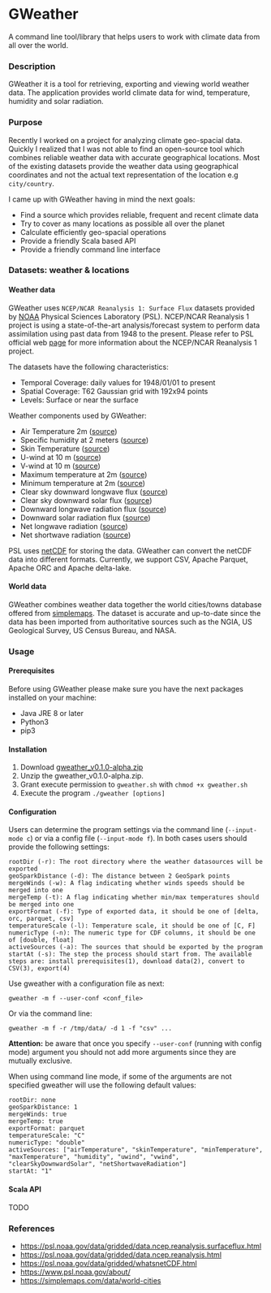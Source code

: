# GWeather
A command line tool/library that helps users to work with climate data from all over the world.
### Description

GWeather it is a tool for retrieving, exporting and viewing world weather data. The application provides world climate data
for wind, temperature, humidity and solar radiation.

### Purpose

Recently I worked on a project for analyzing climate geo-spacial data. Quickly I realized that I was not able
to find an open-source tool which combines reliable weather data with accurate geographical locations. 
Most of the existing datasets provide the weather data using geographical coordinates and not the actual
text representation of the location e.g `city/country`.  

I came up with GWeather having in mind the next goals:
 - Find a source which provides reliable, frequent and recent climate data 
 - Try to cover as many locations as possible all over the planet
 - Calculate efficiently geo-spacial operations
 - Provide a friendly Scala based API
 - Provide a friendly command line interface

### Datasets: weather & locations

#### Weather data
GWeather uses `NCEP/NCAR Reanalysis 1: Surface Flux` datasets provided by [NOAA](https://psl.noaa.gov/) Physical Sciences Laboratory (PSL).
NCEP/NCAR Reanalysis 1 project is using a state-of-the-art analysis/forecast system to perform data assimilation using past data from 1948 to the present. 
Please refer to PSL official web [page](https://psl.noaa.gov/data/gridded/data.ncep.reanalysis.html) for more information about the
NCEP/NCAR Reanalysis 1 project.

The datasets have the following characteristics:
 
 - Temporal Coverage: daily values for 1948/01/01 to present
 - Spatial Coverage: T62 Gaussian grid with 192x94 points
 - Levels: Surface or near the surface

Weather components used by GWeather:

   - Air Temperature 2m ([source](https://psl.noaa.gov/cgi-bin/db_search/DBSearch.pl?Dataset=NCEP+Reanalysis+Daily+Averages&Variable=Air+Temperature))
   - Specific humidity at 2 meters ([source](https://psl.noaa.gov/cgi-bin/db_search/DBSearch.pl?Dataset=NCEP+Reanalysis+Daily+Averages&Variable=Specific+humidity))
   - Skin Temperature ([source](https://psl.noaa.gov/cgi-bin/db_search/DBSearch.pl?Dataset=NCEP+Reanalysis+Daily+Averages&Variable=Skin+Temperature))
   - U-wind at 10 m ([source](https://psl.noaa.gov/cgi-bin/db_search/DBSearch.pl?Dataset=NCEP+Reanalysis+Daily+Averages&Variable=u-wind&Level=10))
   - V-wind at 10 m ([source](https://psl.noaa.gov/cgi-bin/db_search/DBSearch.pl?Dataset=NCEP+Reanalysis+Daily+Averages&Variable=v-wind&Level=10))
   - Maximum temperature at 2m	([source](https://psl.noaa.gov/cgi-bin/db_search/DBSearch.pl?Dataset=NCEP+Reanalysis+Daily+Values&Variable=Maximum+temperature))
   - Minimum temperature at 2m	([source](https://psl.noaa.gov/cgi-bin/db_search/DBSearch.pl?Dataset=NCEP+Reanalysis+Daily+Values&Variable=Minimum+temperature))
   - Clear sky downward longwave flux ([source](https://psl.noaa.gov/cgi-bin/db_search/DBSearch.pl?Dataset=NCEP+Reanalysis+Daily+Averages&Variable=Clear+sky+downward+longwave+flux))
   - Clear sky downward solar flux	([source](https://psl.noaa.gov/cgi-bin/db_search/DBSearch.pl?Dataset=NCEP+Reanalysis+Daily+Averages&Variable=Clear+sky+downward+solar+flux))
   - Downward longwave radiation flux ([source](https://psl.noaa.gov/cgi-bin/db_search/DBSearch.pl?Dataset=NCEP+Reanalysis+Daily+Averages&Variable=Downward+longwave+radiation+flux))
   - Downward solar radiation flux ([source](https://psl.noaa.gov/cgi-bin/db_search/DBSearch.pl?Dataset=NCEP+Reanalysis+Daily+Averages&Variable=Downward+solar+radiation+flux))
   - Net longwave radiation ([source](https://psl.noaa.gov/cgi-bin/db_search/DBSearch.pl?Dataset=NCEP+Reanalysis+Daily+Averages&Variable=Net+longwave+radiation+flux))
   - Net shortwave radiation ([source](https://psl.noaa.gov/cgi-bin/db_search/DBSearch.pl?Dataset=NCEP+Reanalysis+Daily+Averages&Variable=Net+shortwave+radiation+flux))

PSL uses [netCDF](https://psl.noaa.gov/data/gridded/whatsnetCDF.html) for storing the data. GWeather
can convert the netCDF data into different formats. Currently, we support CSV, Apache Parquet, 
Apache ORC and Apache delta-lake.

#### World data

GWeather combines weather data together the world cities/towns database offered from 
[simplemaps](https://simplemaps.com/data/world-cities). The dataset is accurate and up-to-date since the data 
has been imported from authoritative sources such as the NGIA, US Geological Survey, US Census Bureau, and NASA.

### Usage
 
#### Prerequisites

Before using GWeather please make sure you have the next packages installed on your machine:
- Java JRE 8 or later
- Python3 
- pip3 

#### Installation

1. Download [gweather_v0.1.0-alpha.zip](https://github.com/abiratsis/GlobalWeatherData/releases/download/v0.1.0-alpha/gweather_v0.1.0-alpha.zip)
2. Unzip the gweather_v0.1.0-alpha.zip.
3. Grant execute permission to `gweather.sh` with `chmod +x gweather.sh`
4. Execute the program `./gweather [options]`

#### Configuration

Users can determine the program settings via the command line (`--input-mode c`) or via a config file (`--input-mode f`).
In both cases users should provide the following settings:

```commandline
rootDir (-r): The root directory where the weather datasources will be exported
geoSparkDistance (-d): The distance between 2 GeoSpark points
mergeWinds (-w): A flag indicating whether winds speeds should be merged into one
mergeTemp (-t): A flag indicating whether min/max temperatures should be merged into one
exportFormat (-f): Type of exported data, it should be one of [delta, orc, parquet, csv]
temperatureScale (-l): Temperature scale, it should be one of [C, F]
numericType (-n): The numeric type for CDF columns, it should be one of [double, float]
activeSources (-a): The sources that should be exported by the program
startAt (-s): The step the process should start from. The available steps are: install prerequisites(1), download data(2), convert to CSV(3), export(4)
```

Use gweather with a configuration file as next:
```commandline
gweather -m f --user-conf <conf_file>
```

Or via the command line:
```commandline
gweather -m f -r /tmp/data/ -d 1 -f "csv" ...
```
**Attention:** be aware that once you specify `--user-conf` (running with config mode) argument you should not add more arguments
since they are mutually exclusive. 

When using command line mode, if some of the arguments are not specified gweather will use the following default values:
```commandline
rootDir: none
geoSparkDistance: 1
mergeWinds: true
mergeTemp: true
exportFormat: parquet
temperatureScale: "C"
numericType: "double"
activeSources: ["airTemperature", "skinTemperature", "minTemperature", "maxTemperature", "humidity", "uwind", "vwind", "clearSkyDownwardSolar", "netShortwaveRadiation"]
startAt: "1"
```

#### Scala API
TODO

### References
- https://psl.noaa.gov/data/gridded/data.ncep.reanalysis.surfaceflux.html
- https://psl.noaa.gov/data/gridded/data.ncep.reanalysis.html
- https://psl.noaa.gov/data/gridded/whatsnetCDF.html
- https://www.psl.noaa.gov/about/
- https://simplemaps.com/data/world-cities